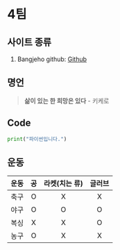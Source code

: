 # **4팀**   

## 사이트 종류

1. Bangjeho github: [Github][1]
## 명언
> **삶이 있는 한 희망은 있다** - 키케로  

## Code
```python
print("파이썬입니다.")
```  
## 운동
|운동| 공 | 라켓(치는 류)| 글러브|
|:----:| :-----: | :-----:|:------:|
|축구|O|X|X|
|야구|O|O|O|
|복싱|X|X|O|
|농구|O|X|X|





[1]: https://www.github.com/Bangjeho
